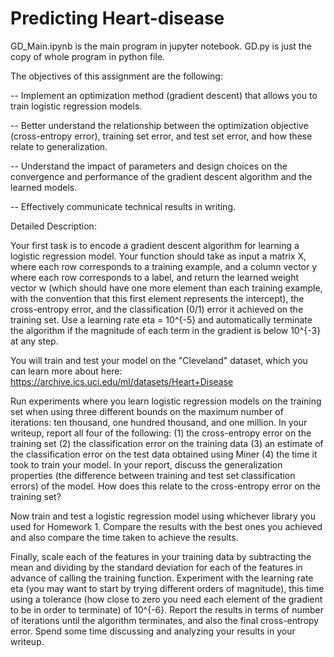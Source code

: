 # Predicting Heart-disease

GD_Main.ipynb is the main program in jupyter notebook.
GD.py is just the copy of whole program in python file.

The objectives of this assignment are the following:

-- Implement an optimization method (gradient descent) that allows you to train logistic regression models. 

-- Better understand the relationship between the optimization objective (cross-entropy error), training set error, and test set error, and how these relate to generalization.

-- Understand the impact of parameters and design choices on the convergence and performance of the gradient descent algorithm and the learned models.

-- Effectively communicate technical results in writing. 

Detailed Description:

Your first task is to encode a gradient descent algorithm for learning a logistic regression model. Your function should take as input a matrix X, where each row corresponds to a training example, and a column vector y where each row corresponds to a label, and return the learned weight vector w (which should have one more element than each training example, with the convention that this first element represents the intercept), the cross-entropy error, and the classification (0/1) error it achieved on the training set. Use a learning rate eta = 10^{-5} and automatically terminate the algorithm if the magnitude of each term in the gradient is below 10^{-3} at any step.

You will train and test your model on the "Cleveland" dataset, which you can learn more about here: https://archive.ics.uci.edu/ml/datasets/Heart+Disease

Run experiments where you learn logistic regression models on the training set when using three different bounds on the maximum number   of iterations: ten thousand, one hundred thousand, and one million.  In your writeup, report all four of the following: (1) the cross-entropy error on the training set (2) the classification error on the training data (3) an estimate of the classification error on the test data obtained using Miner (4) the time it took to train your model. In your report, discuss the generalization properties (the difference between training and test set classification errors) of the model. How does this relate to the cross-entropy error on the training set?

Now train and test a logistic regression model using whichever library you used for Homework 1. Compare the results with the best ones you achieved and also compare the time taken to achieve the results.

Finally, scale each of the features in your training data by subtracting the mean and dividing by the standard deviation for each of the features in advance of calling the training function. Experiment with the learning rate eta (you may want to start by trying different orders of magnitude), this time using a tolerance (how close to zero you need each element of the gradient to be in order to terminate) of 10^{-6}. Report the results in terms of number of iterations until the algorithm terminates, and also the final cross-entropy error. Spend some time discussing and analyzing your results in your writeup.
